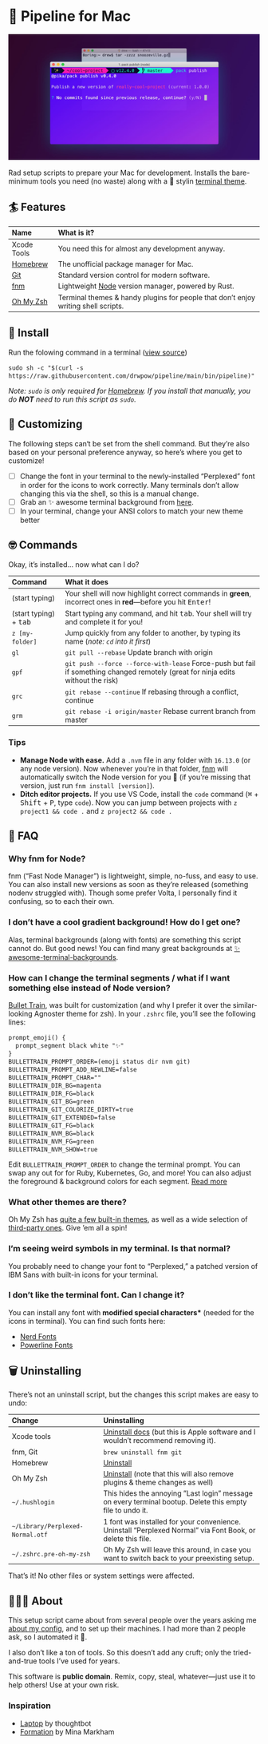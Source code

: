 # 🌊 Pipeline for Mac

![pipeline](./pipeline.jpg)

Rad setup scripts to prepare your Mac for development. Installs the bare-minimum tools you need (no waste) along with a 💅 stylin [terminal theme][zsh-bullet-train].

## 🏄 Features

| Name        | What is it?                                                                        |
| :---------- | :--------------------------------------------------------------------------------- |
| Xcode Tools | You need this for almost any development anyway.                                   |
| [Homebrew]  | The unofficial package manager for Mac.                                            |
| [Git]       | Standard version control for modern software.                                      |
| [fnm]       | Lightweight [Node] version manager, powered by Rust.                               |
| [Oh My Zsh] | Terminal themes & handy plugins for people that don’t enjoy writing shell scripts. |

## 🚀 Install

Run the folowing command in a terminal ([view source][source])

```
sudo sh -c "$(curl -s https://raw.githubusercontent.com/drwpow/pipeline/main/bin/pipeline)"
```

_Note: `sudo` is only required for [Homebrew](https://brew.sh/). If you install that manually, you do **NOT** need to run this script as `sudo`._

## 💅 Customizing

The following steps can‘t be set from the shell command. But they’re also
based on your personal preference anyway, so here’s where you get to customize!

- [ ] Change the font in your terminal to the newly-installed “Perplexed” font in order for the icons to work correctly. Many terminals don’t allow changing this via the shell, so this is a manual change.
- [ ] Grab an ✨ awesome terminal background from [here][awesome-terminal-backgrounds].
- [ ] In your terminal, change your ANSI colors to match your new theme better

## 🤓 Commands

Okay, it’s installed… now what can I do?

| Command                         | What it does                                                                                                                     |
| :------------------------------ | :------------------------------------------------------------------------------------------------------------------------------- |
| (start typing)                  | Your shell will now highlight correct commands in **green**, incorrect ones in **red**—before you hit <kbd>Enter</kbd>!          |
| (start typing) + <kbd>tab</kbd> | Start typing any command, and hit <kbd>tab</kbd>. Your shell will try and complete it for you!                                   |
| `z [my-folder]`                 | Jump quickly from any folder to another, by typing its name (_note: `cd` into it first_)                                         |
| `gl`                            | `git pull --rebase` Update branch with origin                                                                                    |
| `gpf`                           | `git push --force --force-with-lease` Force-push but fail if something changed remotely (great for ninja edits without the risk) |
| `grc`                           | `git rebase --continue` If rebasing through a conflict, continue                                                                 |
| `grm`                           | `git rebase -i origin/master` Rebase current branch from master                                                                  |

### Tips

- **Manage Node with ease.** Add a `.nvm` file in any folder with `16.13.0` (or any node version). Now whenever you’re in that folder, [fnm] will automatically switch the Node version for you 🎉 (if you’re missing that version, just run `fnm install [version]`).
- **Ditch editor projects.** If you use VS Code, install the `code` command (<kbd>⌘</kbd> + <kbd>Shift</kbd> + <kbd>P</kbd>, type `code`). Now you can jump between projects with `z project1 && code .` and `z project2 && code .`

## 💁 FAQ

### Why fnm for Node?

fnm (“Fast Node Manager”) is lightweight, simple, no-fuss, and easy to use. You can also install new versions as soon as they’re released (something nodenv struggled with). Though some prefer Volta, I personally find it confusing, so to each their own.

### I don’t have a cool gradient background! How do I get one?

Alas, terminal backgrounds (along with fonts) are something this script cannot do. But good news! You can find many great backgrounds at [✨ awesome-terminal-backgrounds][awesome-terminal-backgrounds].

### How can I change the terminal segments / what if I want something else instead of Node version?

[Bullet Train][bullet-train], was built for customization (and why I prefer it over the similar-looking Agnoster theme for zsh). In your `.zshrc` file, you’ll see the following lines:

```
prompt_emoji() {
  prompt_segment black white "✨"
}
BULLETTRAIN_PROMPT_ORDER=(emoji status dir nvm git)
BULLETTRAIN_PROMPT_ADD_NEWLINE=false
BULLETTRAIN_PROMPT_CHAR=""
BULLETTRAIN_DIR_BG=magenta
BULLETTRAIN_DIR_FG=black
BULLETTRAIN_GIT_BG=green
BULLETTRAIN_GIT_COLORIZE_DIRTY=true
BULLETTRAIN_GIT_EXTENDED=false
BULLETTRAIN_GIT_FG=black
BULLETTRAIN_NVM_BG=black
BULLETTRAIN_NVM_FG=green
BULLETTRAIN_NVM_SHOW=true
```

Edit `BULLETTRAIN_PROMPT_ORDER` to change the terminal prompt. You can swap any out for for Ruby, Kubernetes, Go, and more! You can also adjust the foreground & background colors for each segment. [Read more][bullet-train]

### What other themes are there?

Oh My Zsh has [quite a few built-in themes][oh-my-zsh-theme], as well as a wide selection of [third-party ones][oh-my-zsh-external]. Give ’em all a spin!

### I’m seeing weird symbols in my terminal. Is that normal?

You probably need to change your font to “Perplexed,” a patched version of IBM Sans with built-in icons for your terminal.

### I don’t like the terminal font. Can I change it?

You can install any font with **modified special characters\*** (needed for the icons in terminal). You can find such fonts here:

- [Nerd Fonts]
- [Powerline Fonts]

## 🗑️ Uninstalling

There’s not an uninstall script, but the changes this script makes are easy
to undo:

| Change                           | Uninstalling                                                                                                |
| :------------------------------- | :---------------------------------------------------------------------------------------------------------- |
| Xcode tools                      | [Uninstall docs][xcode-uninstall] (but this is Apple software and I wouldn’t recommend removing it).        |
| fnm, Git                         | `brew uninstall fnm git`                                                                                    |
| Homebrew                         | [Uninstall][homebrew-uninstall]                                                                             |
| Oh My Zsh                        | [Uninstall][oh-my-zsh-uninstall] (note that this will also remove plugins & theme changes as well)          |
| `~/.hushlogin`                   | This hides the annoying ”Last login” message on every terminal bootup. Delete this empty file to undo it.   |
| `~/Library/Perplexed-Normal.otf` | 1 font was installed for your convenience. Uninstall “Perplexed Normal” via Font Book, or delete this file. |
| `~/.zshrc.pre-oh-my-zsh`         | Oh My Zsh will leave this around, in case you want to switch back to your preexisting setup.                |

That’s it! No other files or system settings were affected.

## ️🤷🏻‍♂️ About

This setup script came about from several people over the years asking me [about my config][config], and to set up their machines. I had more than 2 people ask, so I automated it 🤖.

I also don’t like a ton of tools. So this doesn’t add any cruft; only the tried-and-true tools I’ve used for years.

This software is **public domain**. Remix, copy, steal, whatever—just use it to help others! Use at your own risk.

### Inspiration

- [Laptop] by thoughtbot
- [Formation] by Mina Markham

[awesome-terminal-backgrounds]: https://github.com/dangodev/awesome-terminal-backgrounds
[bullet-train]: https://github.com/caiogondim/bullet-train.zsh
[config]: https://github.com/dangodev/config
[formation]: https://github.com/minamarkham/formation
[fnm]: https://github.com/Schniz/fnm
[git]: https://git-scm.com/
[golang]: https://golang.org/
[homebrew]: https://brew.sh/
[homebrew-uninstall]: https://docs.brew.sh/FAQ#how-do-i-uninstall-homebrew
[iterm]: https://www.iterm2.com
[laptop]: https://github.com/thoughtbot/laptop
[mit]: https://opensource.org/licenses/MIT
[nerd fonts]: https://github.com/ryanoasis/nerd-fonts
[node]: https://nodejs.org/en/
[oh my zsh]: https://github.com/robbyrussell/oh-my-zsh
[oh-my-zsh-external]: https://github.com/robbyrussell/oh-my-zsh/wiki/External-themes
[oh-my-zsh-theme]: https://github.com/robbyrussell/oh-my-zsh/wiki/Themes
[oh-my-zsh-uninstall]: https://github.com/robbyrussell/oh-my-zsh#uninstalling-oh-my-zsh
[perplexed]: https://github.com/phoikoi/perplexed
[phpbrew]: https://github.com/phpbrew/phpbrew
[postgres]: https://www.postgresql.org/
[powerline fonts]: https://github.com/powerline/fonts
[ripgrep]: https://github.com/BurntSushi/ripgrep
[source]: ./bin/pipeline
[xcode]: https://developer.apple.com/xcode/
[xcode-uninstall]: https://developer.apple.com/library/archive/technotes/tn2339/_index.html#//apple_ref/doc/uid/DTS40014588-CH1-HOW_CAN_I_UNINSTALL_THE_COMMAND_LINE_TOOLS_
[zsh-bullet-train]: https://github.com/caiogondim/bullet-train.zsh
